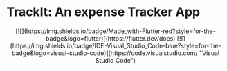 # TrackIt: An expense Tracker App

<div align="center">
  [![](https://img.shields.io/badge/Made_with-Flutter-red?style=for-the-badge&logo=flutter)](https://flutter.dev/docs)
  [![](https://img.shields.io/badge/IDE-Visual_Studio_Code-blue?style=for-the-badge&logo=visual-studio-code)](https://code.visualstudio.com/  "Visual Studio Code")
</div>
